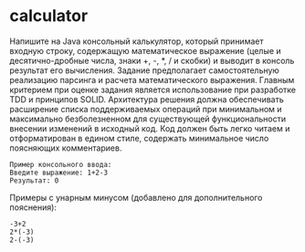 # calculator

Напишите на Java консольный калькулятор, который принимает входную строку, 
содержащую математическое выражение (целые и десятично-дробные числа, знаки +, -, *, / и скобки) 
и выводит в консоль результат его вычисления. 
Задание предполагает самостоятельную реализацию парсинга и расчета математического выражения.
Главным критерием при оценке задания является использование при разработке TDD и принципов SOLID. 
Архитектура решения должна обеспечивать расширение списка поддерживаемых операций при минимальном и максимально безболезненном для существующей функциональности внесении изменений в исходный код. 
Код должен быть легко читаем и отформатирован в едином стиле, содержать минимальное число поясняющих комментариев.
```
Пример консольного ввода:
Введите выражение: 1+2-3
Результат: 0
```

Примеры с унарным минусом (добавлено для дополнительного пояснения):
```
-3+2
2*(-3)
2-(-3)
```